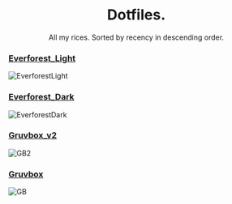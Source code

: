 <p align="center">
	<h1 align="center">Dotfiles.</h1>
</p>
<p align = "center"> All my rices. Sorted by recency in descending order.</p>

### [Everforest_Light](./laptops/EndeavourOS_EverforestLight_i3wm/)
![EverforestLight](https://github.com/MujtabaAsim/dots/assets/62666332/67081cfe-8831-47b5-a822-354ad72ed0bf)

### [Everforest_Dark](./laptops/EndeavourOS_EverforestDark_i3wm/)
![EverforestDark](https://github.com/MujtabaAsim/dots/assets/62666332/8840c5fc-7e50-46ee-8538-0839b9f96726)

### [Gruvbox_v2](./EndeavourOS_GruvboxV2_i3wm/)
![GB2](https://github.com/MujtabaAsim/dots/assets/62666332/7fc6033b-02f6-4a82-b8ac-24697424ed13)

### [Gruvbox](./Fedora38_Gruvbox_i3wm/)
![GB](https://user-images.githubusercontent.com/62666332/233666058-1beec843-1cbf-4c93-bcc6-ed60751cc48f.png)
